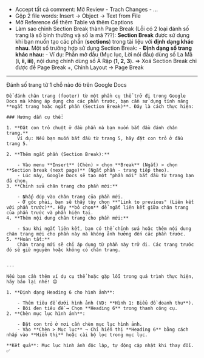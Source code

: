 
- Accept tất cả comment: Mở Review - Trach Changes - ...
- Gộp 2 file words: Insert -> Object -> Text from File 
- Mở Reference để thêm Table và thêm Captions
- Làm sao chỉnh Section Break thành Page Break (Lỗi có 2 loại đánh số trang là số bình thường và số la mã ???): 
		**Section Break** được sử dụng khi bạn muốn tạo các phần (**sections**) trong tài liệu với **định dạng khác nhau**. Một số trường hợp sử dụng Section Break:
		- **Định dạng số trang khác nhau:**
		    - Ví dụ: Phần mở đầu (Mục lục, Lời nói đầu) dùng số La Mã (**i, ii, iii**), nội dung chính dùng số Ả Rập (**1, 2, 3**).
   => Xoá Section Break chỉ được để Page Break
   +, Chỉnh Layout -> Page Break

---
Đánh số trang từ 1 chỗ nào đó trên Google Docs 
```
Để đánh chân trang (footer) từ một phần cụ thể trở đi trong Google Docs mà không áp dụng cho các phần trước, bạn cần sử dụng tính năng **ngắt trang hoặc ngắt phần (Section Break)**. Đây là cách thực hiện:

### Hướng dẫn cụ thể:

1. **Đặt con trỏ chuột ở đầu phần mà bạn muốn bắt đầu đánh chân trang.**  
    Ví dụ: Nếu bạn muốn bắt đầu từ trang 5, hãy đặt con trỏ ở đầu trang 5.
    
2. **Thêm ngắt phần (Section Break):**
    
    - Vào menu **Insert** (Chèn) > chọn **Break** (Ngắt) > chọn **Section break (next page)** (Ngắt phần - trang tiếp theo).
    - Lúc này, Google Docs sẽ tạo một "phần mới" bắt đầu từ trang bạn đã chọn.
3. **Chỉnh sửa chân trang cho phần mới:**
    
    - Nhấp đúp vào chân trang của phần mới.
    - Ở góc phải, bạn sẽ thấy tùy chọn **"Link to previous" (Liên kết với phần trước)**. Hãy **bỏ chọn** để ngắt liên kết giữa chân trang của phần trước và phần hiện tại.
4. **Thêm nội dung chân trang cho phần mới:**
    
    - Sau khi ngắt liên kết, bạn có thể chỉnh sửa hoặc thêm nội dung chân trang mới cho phần này mà không ảnh hưởng đến các phần trước.
5. **Hoàn tất:**  
    Chân trang mới sẽ chỉ áp dụng từ phần này trở đi. Các trang trước đó sẽ giữ nguyên hoặc không có chân trang.
    

---

Nếu bạn cần thêm ví dụ cụ thể hoặc gặp lỗi trong quá trình thực hiện, hãy báo lại nhé! 😊
```

```
1. **Định dạng Heading 6 cho hình ảnh**:
    
    - Thêm tiêu đề dưới hình ảnh (VD: **Hình 1: Biểu đồ doanh thu**).
    - Bôi đen tiêu đề → Chọn **Heading 6** trong thanh công cụ.
2. **Chèn mục lục hình ảnh**:
    
    - Đặt con trỏ ở nơi cần chèn mục lục hình ảnh.
    - Vào **Chèn > Mục lục** → Chỉ hiển thị **Heading 6** bằng cách nhấp vào **Hiển thị** hoặc cài bộ lọc trong mục lục.

**Kết quả**: Mục lục hình ảnh độc lập, tự động cập nhật khi thay đổi. ✅
```

